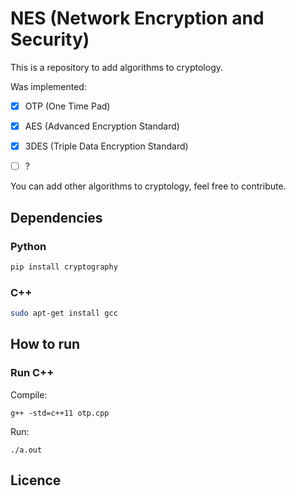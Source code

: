 # NES (Network Encryption and Security)

This is a repository to add algorithms to cryptology.

Was implemented:

- [x] OTP (One Time Pad)
- [x] AES (Advanced Encryption Standard)
- [x] 3DES (Triple Data Encryption Standard)
- [ ] ?


You can add other algorithms to cryptology, feel free to contribute.


## Dependencies

### Python
```sh
pip install cryptography
```

### C++
```sh
sudo apt-get install gcc
```
## How to run

### Run C++
Compile:

```g++
g++ -std=c++11 otp.cpp
```

Run:
```g++
./a.out
```
## Licence

